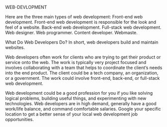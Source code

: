 WEB-DEVLOPMENT

Here are the three main types of web development:
  Front-end web development. 
  Front-end web development is responsible for the look and feel of a website.
  Back-end web development.
  Full-stack web development. 
  Web designer.
  Web programmer. 
  Content developer.
  Webmaste.
 

What Do Web Developers Do?
In short, web developers build and maintain websites.

Web developers often work for clients who are trying to get their product or service onto the web. The work is typically very project focused and involves collaborating with a team that helps to coordinate the client’s needs into the end product. The client could be a tech company, an organization, or a government. The work could involve front-end, back-end, or full-stack web development.

Web development could be a good profession for you if you like solving logical problems, building useful things, and experimenting with new technologies. Web developers are in high demand, generally have a good work/life balance, and command comfortable salaries. Google your specific location to get a better sense of your local web development job opportunities.
